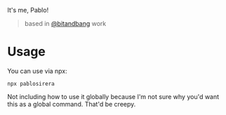 It's me, Pablo!

> based in [@bitandbang](https://github.com/bnb/bitandbang) work

# Usage

You can use via npx:

```
npx pablosirera
```

Not including how to use it globally because I'm not sure why you'd want this as a global command. That'd be creepy.
